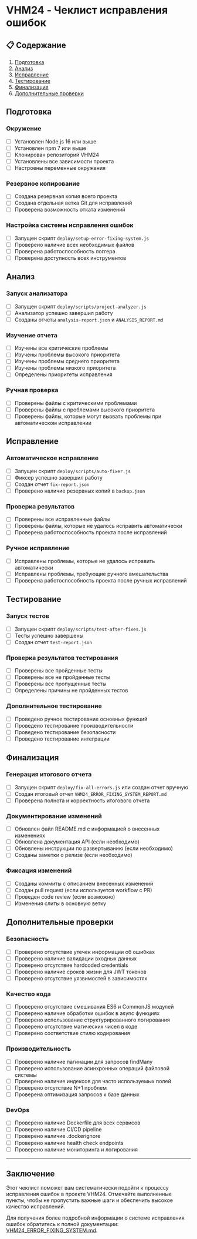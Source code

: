 # VHM24 - Чеклист исправления ошибок

## 📋 Содержание

1. [Подготовка](#подготовка)
2. [Анализ](#анализ)
3. [Исправление](#исправление)
4. [Тестирование](#тестирование)
5. [Финализация](#финализация)
6. [Дополнительные проверки](#дополнительные-проверки)

## Подготовка

### Окружение

- [ ] Установлен Node.js 16 или выше
- [ ] Установлен npm 7 или выше
- [ ] Клонирован репозиторий VHM24
- [ ] Установлены все зависимости проекта
- [ ] Настроены переменные окружения

### Резервное копирование

- [ ] Создана резервная копия всего проекта
- [ ] Создана отдельная ветка Git для исправлений
- [ ] Проверена возможность отката изменений

### Настройка системы исправления ошибок

- [ ] Запущен скрипт `deploy/setup-error-fixing-system.js`
- [ ] Проверено наличие всех необходимых файлов
- [ ] Проверена работоспособность логгера
- [ ] Проверена доступность всех инструментов

## Анализ

### Запуск анализатора

- [ ] Запущен скрипт `deploy/scripts/project-analyzer.js`
- [ ] Анализатор успешно завершил работу
- [ ] Созданы отчеты `analysis-report.json` и `ANALYSIS_REPORT.md`

### Изучение отчета

- [ ] Изучены все критические проблемы
- [ ] Изучены проблемы высокого приоритета
- [ ] Изучены проблемы среднего приоритета
- [ ] Изучены проблемы низкого приоритета
- [ ] Определены приоритеты исправления

### Ручная проверка

- [ ] Проверены файлы с критическими проблемами
- [ ] Проверены файлы с проблемами высокого приоритета
- [ ] Проверены файлы, которые могут вызвать проблемы при автоматическом исправлении

## Исправление

### Автоматическое исправление

- [ ] Запущен скрипт `deploy/scripts/auto-fixer.js`
- [ ] Фиксер успешно завершил работу
- [ ] Создан отчет `fix-report.json`
- [ ] Проверено наличие резервных копий в `backup.json`

### Проверка результатов

- [ ] Проверены все исправленные файлы
- [ ] Проверены файлы, которые не удалось исправить автоматически
- [ ] Проверена работоспособность проекта после исправлений

### Ручное исправление

- [ ] Исправлены проблемы, которые не удалось исправить автоматически
- [ ] Исправлены проблемы, требующие ручного вмешательства
- [ ] Проверена работоспособность проекта после ручных исправлений

## Тестирование

### Запуск тестов

- [ ] Запущен скрипт `deploy/scripts/test-after-fixes.js`
- [ ] Тесты успешно завершены
- [ ] Создан отчет `test-report.json`

### Проверка результатов тестирования

- [ ] Проверены все пройденные тесты
- [ ] Проверены все не пройденные тесты
- [ ] Проверены все пропущенные тесты
- [ ] Определены причины не пройденных тестов

### Дополнительное тестирование

- [ ] Проведено ручное тестирование основных функций
- [ ] Проведено тестирование производительности
- [ ] Проведено тестирование безопасности
- [ ] Проведено тестирование интеграции

## Финализация

### Генерация итогового отчета

- [ ] Запущен скрипт `deploy/fix-all-errors.js` или создан отчет вручную
- [ ] Создан итоговый отчет `VHM24_ERROR_FIXING_SYSTEM_REPORT.md`
- [ ] Проверена полнота и корректность итогового отчета

### Документирование изменений

- [ ] Обновлен файл README.md с информацией о внесенных изменениях
- [ ] Обновлена документация API (если необходимо)
- [ ] Обновлены инструкции по развертыванию (если необходимо)
- [ ] Созданы заметки о релизе (если необходимо)

### Фиксация изменений

- [ ] Созданы коммиты с описанием внесенных изменений
- [ ] Создан pull request (если используется workflow с PR)
- [ ] Проведен code review (если возможно)
- [ ] Изменения слиты в основную ветку

## Дополнительные проверки

### Безопасность

- [ ] Проверено отсутствие утечек информации об ошибках
- [ ] Проверено наличие валидации входных данных
- [ ] Проверено отсутствие hardcoded credentials
- [ ] Проверено наличие сроков жизни для JWT токенов
- [ ] Проверено отсутствие уязвимостей в зависимостях

### Качество кода

- [ ] Проверено отсутствие смешивания ES6 и CommonJS модулей
- [ ] Проверено наличие обработки ошибок в async функциях
- [ ] Проверено использование структурированного логирования
- [ ] Проверено отсутствие магических чисел в коде
- [ ] Проверено соответствие стилю кодирования

### Производительность

- [ ] Проверено наличие пагинации для запросов findMany
- [ ] Проверено использование асинхронных операций файловой системы
- [ ] Проверено наличие индексов для часто используемых полей
- [ ] Проверено отсутствие N+1 проблем
- [ ] Проверена оптимизация запросов к базе данных

### DevOps

- [ ] Проверено наличие Dockerfile для всех сервисов
- [ ] Проверено наличие CI/CD pipeline
- [ ] Проверено наличие .dockerignore
- [ ] Проверено наличие health check endpoints
- [ ] Проверено наличие мониторинга и логирования

---

## Заключение

Этот чеклист поможет вам систематически подойти к процессу исправления ошибок в проекте VHM24.
Отмечайте выполненные пункты, чтобы не пропустить важные шаги и обеспечить высокое качество
исправлений.

Для получения более подробной информации о системе исправления ошибок обратитесь к полной
документации: [VHM24_ERROR_FIXING_SYSTEM.md](VHM24_ERROR_FIXING_SYSTEM.md).

